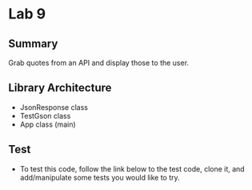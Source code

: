 # Lab 9
## Summary
Grab quotes from an API and display those to the user.

## Library Architecture
- JsonResponse class
- TestGson class
- App class (main)

## Test
- To test this code, follow the link below to the test code, clone it, and add/manipulate some tests you would like to try.
